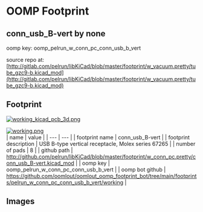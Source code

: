 # OOMP Footprint  
## conn_usb_B-vert  by none  
  
oomp key: oomp_pelrun_w_conn_pc_conn_usb_b_vert  
  
source repo at: [http://gitlab.com/pelrun/libKiCad/blob/master/footprint/w_vacuum.pretty/tube_gzc9-b.kicad_mod](http://gitlab.com/pelrun/libKiCad/blob/master/footprint/w_vacuum.pretty/tube_gzc9-b.kicad_mod)  
## Footprint  
  
[![working_kicad_pcb_3d.png](working_kicad_pcb_3d_600.png)](working_kicad_pcb_3d.png)  
  
[![working.png](working_600.png)](working.png)  
| name | value | 
| --- | --- | 
| footprint name | conn_usb_B-vert | 
| footprint description | USB B-type vertical receptacle, Molex series 67265 | 
| number of pads | 8 | 
| github path | http://github.com/pelrun/libKiCad/blob/master/footprint/w_conn_pc.pretty/conn_usb_B-vert.kicad_mod | 
| oomp key | oomp_pelrun_w_conn_pc_conn_usb_b_vert | 
| oomp bot github | https://github.com/oomlout/oomlout_oomp_footprint_bot/tree/main/footprints/pelrun_w_conn_pc_conn_usb_b_vert/working | 
## Images  

